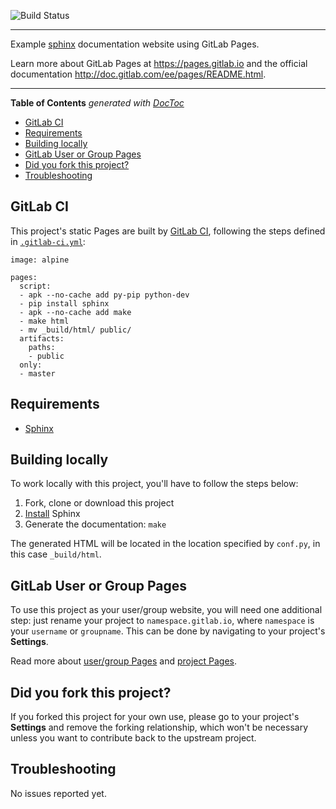 ![Build Status](https://gitlab.com/pages/sphinx/badges/master/build.svg)

---

Example [sphinx] documentation website using GitLab Pages.

Learn more about GitLab Pages at https://pages.gitlab.io and the official
documentation http://doc.gitlab.com/ee/pages/README.html.

---

<!-- START doctoc generated TOC please keep comment here to allow auto update -->
<!-- DON'T EDIT THIS SECTION, INSTEAD RE-RUN doctoc TO UPDATE -->
**Table of Contents**  *generated with [DocToc](https://github.com/thlorenz/doctoc)*

- [GitLab CI](#gitlab-ci)
- [Requirements](#requirements)
- [Building locally](#building-locally)
- [GitLab User or Group Pages](#gitlab-user-or-group-pages)
- [Did you fork this project?](#did-you-fork-this-project)
- [Troubleshooting](#troubleshooting)

<!-- END doctoc generated TOC please keep comment here to allow auto update -->

## GitLab CI

This project's static Pages are built by [GitLab CI][ci], following the steps
defined in [`.gitlab-ci.yml`](.gitlab-ci.yml):

```
image: alpine

pages:
  script:
  - apk --no-cache add py-pip python-dev
  - pip install sphinx
  - apk --no-cache add make
  - make html
  - mv _build/html/ public/
  artifacts:
    paths:
    - public
  only:
  - master
```

## Requirements

- [Sphinx][]

## Building locally

To work locally with this project, you'll have to follow the steps below:

1. Fork, clone or download this project
1. [Install][sphinx] Sphinx
1. Generate the documentation: `make`

The generated HTML will be located in the location specified by `conf.py`,
in this case `_build/html`.

## GitLab User or Group Pages

To use this project as your user/group website, you will need one additional
step: just rename your project to `namespace.gitlab.io`, where `namespace` is
your `username` or `groupname`. This can be done by navigating to your
project's **Settings**.

Read more about [user/group Pages][userpages] and [project Pages][projpages].

## Did you fork this project?

If you forked this project for your own use, please go to your project's
**Settings** and remove the forking relationship, which won't be necessary
unless you want to contribute back to the upstream project.

## Troubleshooting

No issues reported yet.

[ci]: https://about.gitlab.com/gitlab-ci/
[userpages]: http://doc.gitlab.com/ee/pages/README.html#user-or-group-pages
[projpages]: http://doc.gitlab.com/ee/pages/README.html#project-pages
[sphinx]: http://www.sphinx-doc.org/
